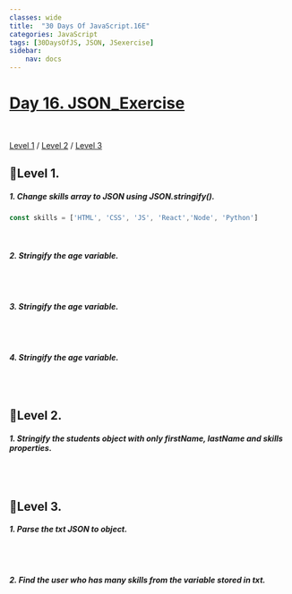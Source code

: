 ```yaml
---
classes: wide
title:  "30 Days Of JavaScript.16E"
categories: JavaScript
tags: [30DaysOfJS, JSON, JSexercise]
sidebar:
    nav: docs
---
```



# [Day 16. JSON_Exercise][1]
<br>

[Level 1][2]  /  [Level 2][3]  /  [Level 3][4]

## 👟Level 1.

##### 1. Change skills array to JSON using JSON.stringify().

```js
const skills = ['HTML', 'CSS', 'JS', 'React','Node', 'Python']


```
<br>

##### 2. Stringify the age variable.

```js

```
<br>

##### 3. Stringify the age variable.

```js

```
<br>

##### 4. Stringify the age variable.

```js

```
<br>

## 👟Level 2.

##### 1. Stringify the students object with only firstName, lastName and skills properties.

```js

```
<br>

## 👟Level 3.

##### 1. Parse the txt JSON to object.

```js

```
<br>

##### 2. Find the user who has many skills from the variable stored in txt.

```js

```
<br>






[1]: https://yendoz.github.io/javascript/js16/#day-16-json_exercise
[2]: https://yendoz.github.io/javascript/js16ex/#level-1
[3]: https://yendoz.github.io/javascript/js16ex/#level-2
[4]: https://yendoz.github.io/javascript/js16ex/#level-3